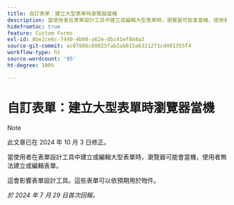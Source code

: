 ```yaml
---
title: 自訂表單：建立大型表單時瀏覽器當機
description: 當使用者在表單設計工具中建立或編輯大型表單時，瀏覽器可能會當機，使用者無法建立或編輯表單。
hidefromtoc: true
feature: Custom Forms
exl-id: 8be2ce6c-7440-4b08-a62e-dbc41ef8d4a3
source-git-commit: ac07686c60025fab3ab815a6321271cd401355f4
workflow-type: ht
source-wordcount: '95'
ht-degree: 100%

---
```


# 自訂表單：建立大型表單時瀏覽器當機

>[!NOTE]
>
>此文章已在 2024 年 10 月 3 日修正。

當使用者在表單設計工具中建立或編輯大型表單時，瀏覽器可能會當機，使用者無法建立或編輯表單。

這會影響表單設計工具。這些表單可以依預期用於物件。

_於 2024 年 7 月 29 日首次回報。_
